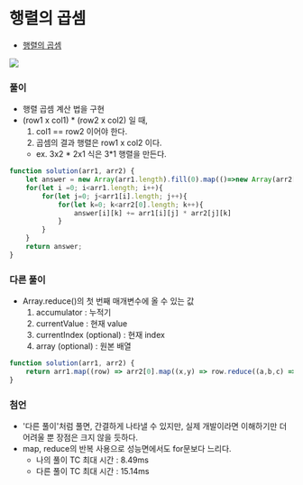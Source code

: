 
# 행렬의 곱셈
  - [행렬의 곱셈](https://programmers.co.kr/learn/courses/30/lessons/12949)

  <img src="https://user-images.githubusercontent.com/62092665/138461804-52f3f92d-69ef-4f62-a9d2-1cdc875232cf.png">




### 풀이
  - 행렬 곱셈 계산 법을 구현
  - (row1 x col1) * (row2 x col2) 일 때, 
    1. col1 == row2 이어야 한다.
    2. 곱셈의 결과 행렬은 row1 x col2 이다.
    - ex. 3x2 * 2x1 식은 3*1 행렬을 만든다.

```javascript
function solution(arr1, arr2) {
    let answer = new Array(arr1.length).fill(0).map(()=>new Array(arr2[0].length).fill(0))    
    for(let i =0; i<arr1.length; i++){
        for(let j=0; j<arr1[i].length; j++){
            for(let k=0; k<arr2[0].length; k++){
                answer[i][k] += arr1[i][j] * arr2[j][k]
            }
        }
    }
    return answer;
}
```


### 다른 풀이
  - Array.reduce()의 첫 번째 매개변수에 올 수 있는 값
    1. accumulator : 누적기
    2. currentValue : 현재 value
    3. currentIndex (optional) : 현재 index
    4. array (optional) : 원본 배열
  
```javascript
function solution(arr1, arr2) {
    return arr1.map((row) => arr2[0].map((x,y) => row.reduce((a,b,c) => a + b * arr2[c][y], 0)))
}
```


### 첨언
  - '다른 풀이'처럼 풀면, 간결하게 나타낼 수 있지만, 실제 개발이라면 이해하기만 더 어려울 뿐 장점은 크지 않을 듯하다.
  - map, reduce의 반복 사용으로 성능면에서도 for문보다 느리다.
    - 나의 풀이 TC 최대 시간 : 8.49ms
    - 다른 풀이 TC 최대 시간 : 15.14ms
  